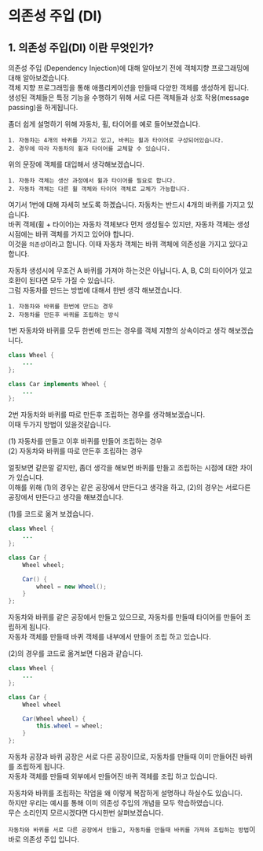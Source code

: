 # 의존성 주입 (DI)

## 1. 의존성 주입(DI) 이란 무엇인가?

의존성 주입 (Dependency Injection)에 대해 알아보기 전에 객체지향 프로그래밍에 대해 알아보겠습니다.  
객체 지향 프로그래밍을 통해 애플리케이션을 만들때 다양한 객체를 생성하게 됩니다.  
생성된 객체들은 특정 기능을 수행하기 위해 서로 다른 객체들과 상호 작용(message passing)을 하게됩니다.  

좀더 쉽게 설명하기 위해 자동차, 휠, 타이어를 예로 들어보겠습니다.  
```
1. 자동차는 4개의 바퀴를 가지고 있고, 바퀴는 휠과 타이어로 구성되어있습니다.  
2. 경우에 따라 자동차의 휠과 타이어를 교체할 수 있습니다.  
```

위의 문장에 객체를 대입해서 생각해보겠습니다.  
```
1. 자동차 객체는 생산 과정에서 휠과 타이어를 필요로 합니다.
2. 자동차 객체는 다른 휠 객체와 타이어 객체로 교체가 가능합니다.
```

여기서 1번에 대해 자세히 보도록 하곘습니다. 자동차는 반드시 4개의 바퀴를 가지고 있습니다.  
바퀴 객체(휠 + 타이어)는 자동차 객체보다 먼저 생성될수 있지만, 자동차 객체는 생성 시점에는 바퀴 객체를 가지고 있어야 합니다.  
이것을 `의존성`이라고 합니다. 이때 자동차 객체는 바퀴 객체에 의존성을 가지고 있다고 합니다.  

자동차 생성시에 무조건 A 바퀴를 가져야 하는것은 아닙니다. A, B, C의 타이어가 있고 호환이 된다면 모두 가질 수 있습니다.  
그럼 자동차를 만드는 방법에 대해서 한번 생각 해보겠습니다.  
```
1. 자동차와 바퀴를 한번에 만드는 경우
2. 자동차를 만든후 바퀴를 조립하는 방식
```
1번 자동차와 바퀴를 모두 한번에 만드는 경우를 객체 지향의 상속이라고 생각 해보겠습니다.
```java
class Wheel {
    ...
};

class Car implements Wheel {
    ...
};
```
2번 자동차와 바퀴를 따로 만든후 조립하는 경우를 생각해보겠습니다.  
이때 두가지 방법이 있을것같습니다.  

(1) 자동차를 만들고 이후 바퀴를 만들어 조립하는 경우  
(2) 자동차와 바퀴를 따로 만든후 조립하는 경우  

얼핏보면 같은말 같지만, 좀더 생각을 해보면 바퀴를 만들고 조립하는 시점에 대한 차이가 있습니다.  
이해를 위해 (1)의 경우는 같은 공장에서 만든다고 생각을 하고, (2)의 경우는 서로다른 공장에서 만든다고 생각을 해보겠습니다.  

(1)를 코드로 옮겨 보겠습니다.
```java
class Wheel {
    ...
};

class Car {
    Wheel wheel;

    Car() {
        wheel = new Wheel();
    }
};
```
자동차와 바퀴를 같은 공장에서 만들고 있으므로, 자동차를 만들때 타이어를 만들어 조립하게 됩니다.  
자동차 객체를 만들때 바퀴 객체를 내부에서 만들어 조립 하고 있습니다.  

(2)의 경우를 코드로 옮겨보면 다음과 같습니다.
```java
class Wheel {
    ...
};

class Car {
    Wheel wheel

    Car(Wheel wheel) {
        this.wheel = wheel;
    }
};
```
자동차 공장과 바퀴 공장은 서로 다른 공장이므로, 자동차를 만들때 이미 만들어진 바퀴를 조립하게 됩니다.  
자동차 객체를 만들때 외부에서 만들어진 바퀴 객체를 조립 하고 있습니다.  

자동차와 바퀴를 조립하는 작업을 왜 이렇게 복잡하게 설명하냐 하실수도 있습니다.  
하지만 우리는 예시를 통해 이미 의존성 주입의 개념을 모두 학습하였습니다.  
무슨 소리인지 모르시겠다면 다시한번 살펴보겠습니다.  

`자동차와 바퀴를 서로 다른 공장에서 만들고, 자동차를 만들때 바퀴를 가져와 조립하는 방법`이 바로 의존성 주입 입니다.  